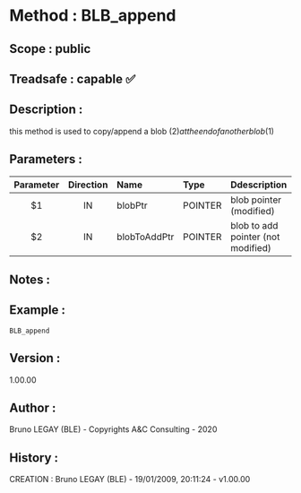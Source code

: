 ﻿# **Method :** BLB_append## **Scope :** public## **Treadsafe :** capable ✅ ## **Description :** this method is used to copy/append a blob ($2) at the end of another blob ($1)## **Parameters :** | Parameter | Direction | Name | Type | Ddescription | |:----:|:----:|:----|:----|:----| | $1 | IN | blobPtr | POINTER | blob pointer (modified) | | $2 | IN | blobToAddPtr | POINTER | blob to add pointer (not modified) | ## **Notes :** ## **Example :** ```BLB_append```## **Version :** 1.00.00## **Author :** Bruno LEGAY (BLE) - Copyrights A&C Consulting - 2020## **History :**  CREATION : Bruno LEGAY (BLE) - 19/01/2009, 20:11:24 - v1.00.00